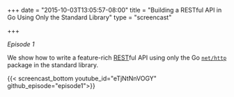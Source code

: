 +++
date = "2015-10-03T13:05:57-08:00"
title = "Building a RESTful API in Go Using Only the Standard Library"
type = "screencast"

+++

_Episode 1_

We show how to write a feature-rich [REST](https://en.wikipedia.org/wiki/Representational_state_transfer)ful API using only the Go [`net/http`](https://godoc.org/net/http) package in the standard library.

<!--more-->

{{< screencast_bottom youtube_id="eTjNtNnVOGY" github_episode="episode1">}}

